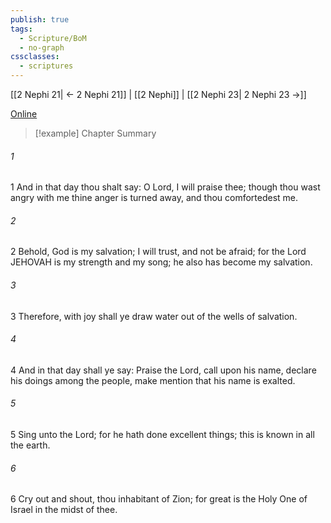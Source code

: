 ```yaml
---
publish: true
tags:
  - Scripture/BoM
  - no-graph
cssclasses:
  - scriptures
---
```

[[2 Nephi 21| ← 2 Nephi 21]] | [[2 Nephi]] | [[2 Nephi 23| 2 Nephi 23 →]]

[Online](https://churchofjesuschrist.org/study/scriptures/bofm/2-ne/22?lang=eng)

>[!example] Chapter Summary
>
###### 1
1 And in that day thou shalt say: O Lord, I will praise thee; though thou wast angry with me thine anger is turned away, and thou comfortedest me.
###### 2
2 Behold, God is my salvation; I will trust, and not be afraid; for the Lord JEHOVAH is my strength and my song; he also has become my salvation.
###### 3
3 Therefore, with joy shall ye draw water out of the wells of salvation.
###### 4
4 And in that day shall ye say: Praise the Lord, call upon his name, declare his doings among the people, make mention that his name is exalted.
###### 5
5 Sing unto the Lord; for he hath done excellent things; this is known in all the earth.
###### 6
6 Cry out and shout, thou inhabitant of Zion; for great is the Holy One of Israel in the midst of thee.



